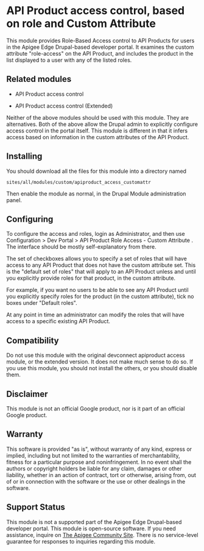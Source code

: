 # API Product access control, based on role and Custom Attribute

This module provides Role-Based Access control to API Products for users in the Apigee
Edge Drupal-based developer portal. It examines the custom attribute "role-access" on the API Product,
and includes the product in the list displayed to a user with any of the listed roles.

## Related modules

* API Product access control

* API Product access control (Extended)


Neither of the above modules should be used with this module. They are alternatives.
Both of the above allow the Drupal admin to explicitly configure access control in the portal itself. This module is different in that it infers access based on information in the custom attributes of the API Product.


## Installing

You should download all the files for this module into a directory named
```
sites/all/modules/custom/apiproduct_access_customattr
```
Then enable the module as normal,
in the Drupal Module administration panel.

## Configuring

To configure the access and roles, login as Administrator, and then use Configuration >
Dev Portal > API Product Role Access - Custom Attribute .  The interface should be mostly
self-explanatory from there.

The set of checkboxes allows you to specify a set of roles that will have access
to any API Product that does not have the custom attribute set. This is the "default set of roles" that will apply to an
API Product unless and until you explicitly provide roles for that product, in the custom attribute.

For example, if you want no users to be able to see any API Product until you explicitly
specify roles for the product (in the custom attribute), tick no boxes under "Default roles".

At any point in time an administrator can modify the roles that will have access to a specific existing API Product.


## Compatibility

Do not use this module with the original devconnect apiproduct access module, or the extended version.
It does not make much sense to do so. If you use this module, you should not install the others, or you should disable them.

## Disclaimer

This module is not an official Google product, nor is it part of an official Google product.


## Warranty

This software is provided "as is", without warranty of any kind, express or implied,
including but not limited to the warranties of merchantability, fitness for a particular
purpose and noninfringement. In no event shall the authors or copyright holders be
liable for any claim, damages or other liability, whether in an action of contract, tort
or otherwise, arising from, out of or in connection with the software or the use or
other dealings in the software.

## Support Status

This module is not a supported part of the Apigee Edge Drupal-based developer portal.
This module is open-source software. If you need assistance, inquire on
[The Apigee Community Site](https://community.apigee.com).  There is no service-level
guarantee for responses to inquiries regarding this module.
